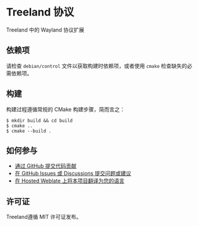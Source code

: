 # Treeland 协议

Treeland 中的 Wayland 协议扩展

## 依赖项

请检查 `debian/control` 文件以获取构建时依赖项，或者使用 `cmake` 检查缺失的必需依赖项。

## 构建

构建过程遵循常规的 CMake 构建步骤，简而言之：

```shell
$ mkdir build && cd build
$ cmake ..
$ cmake --build .
```

## 如何参与

- [通过 GitHub 提交代码贡献](https://github.com/linuxdeepin/dde-launchpad/)
- [在 GitHub Issues 或 Discussions 提交问题或建议](https://github.com/linuxdeepin/developer-center/issues/new/choose)
- [在 Hosted Weblate 上将本项目翻译为您的语言](https://hosted.weblate.org/projects/deepin/dde-launchpad/)

## 许可证

Treeland遵循 MIT 许可证发布。
